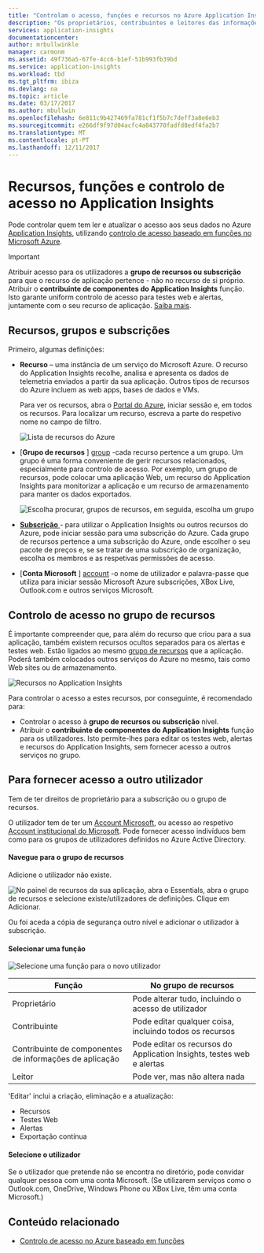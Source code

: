 ```yaml
---
title: "Controlam o acesso, funções e recursos no Azure Application Insights | Microsoft Docs"
description: "Os proprietários, contribuintes e leitores das informações da sua organização."
services: application-insights
documentationcenter: 
author: mrbullwinkle
manager: carmonm
ms.assetid: 49f736a5-67fe-4cc6-b1ef-51b993fb39bd
ms.service: application-insights
ms.workload: tbd
ms.tgt_pltfrm: ibiza
ms.devlang: na
ms.topic: article
ms.date: 03/17/2017
ms.author: mbullwin
ms.openlocfilehash: 6e811c9b427469fa781cf1f5b7c7deff3a8e6eb3
ms.sourcegitcommit: e266df9f97d04acfc4a843770fadfd8edf4fa2b7
ms.translationtype: MT
ms.contentlocale: pt-PT
ms.lasthandoff: 12/11/2017
---
```

# <a name="resources-roles-and-access-control-in-application-insights"></a>Recursos, funções e controlo de acesso no Application Insights
Pode controlar quem tem ler e atualizar o acesso aos seus dados no Azure [Application Insights][start], utilizando [controlo de acesso baseado em funções no Microsoft Azure](../active-directory/role-based-access-control-configure.md).

> [!IMPORTANT]
> Atribuir acesso para os utilizadores a **grupo de recursos ou subscrição** para que o recurso de aplicação pertence - não no recurso de si próprio. Atribuir o **contribuinte de componentes do Application Insights** função. Isto garante uniform controlo de acesso para testes web e alertas, juntamente com o seu recurso de aplicação. [Saiba mais](#access).
> 
> 

## <a name="resources-groups-and-subscriptions"></a>Recursos, grupos e subscrições
Primeiro, algumas definições:

* **Recurso** – uma instância de um serviço do Microsoft Azure. O recurso do Application Insights recolhe, analisa e apresenta os dados de telemetria enviados a partir da sua aplicação.  Outros tipos de recursos do Azure incluem as web apps, bases de dados e VMs.
  
    Para ver os recursos, abra o [Portal do Azure][portal], iniciar sessão e, em todos os recursos. Para localizar um recurso, escreva a parte do respetivo nome no campo de filtro.
  
    ![Lista de recursos do Azure](./media/app-insights-resources-roles-access-control/10-browse.png)

<a name="resource-group"></a>

* [**Grupo de recursos** ] [ group] -cada recurso pertence a um grupo. Um grupo é uma forma conveniente de gerir recursos relacionados, especialmente para controlo de acesso. Por exemplo, um grupo de recursos, pode colocar uma aplicação Web, um recurso do Application Insights para monitorizar a aplicação e um recurso de armazenamento para manter os dados exportados.

    ![Escolha procurar, grupos de recursos, em seguida, escolha um grupo](./media/app-insights-resources-roles-access-control/11-group.png)

* [**Subscrição** ](https://portal.azure.com) - para utilizar o Application Insights ou outros recursos do Azure, pode iniciar sessão para uma subscrição do Azure. Cada grupo de recursos pertence a uma subscrição do Azure, onde escolher o seu pacote de preços e, se se tratar de uma subscrição de organização, escolha os membros e as respetivas permissões de acesso.
* [**Conta Microsoft** ] [ account] -o nome de utilizador e palavra-passe que utiliza para iniciar sessão Microsoft Azure subscrições, XBox Live, Outlook.com e outros serviços Microsoft.

## <a name="access"></a>Controlo de acesso no grupo de recursos
É importante compreender que, para além do recurso que criou para a sua aplicação, também existem recursos ocultos separados para os alertas e testes web. Estão ligados ao mesmo [grupo de recursos](#resource-group) que a aplicação. Poderá também colocados outros serviços do Azure no mesmo, tais como Web sites ou de armazenamento.

![Recursos no Application Insights](./media/app-insights-resources-roles-access-control/00-resources.png)

Para controlar o acesso a estes recursos, por conseguinte, é recomendado para:

* Controlar o acesso à **grupo de recursos ou subscrição** nível.
* Atribuir o **contribuinte de componentes do Application Insights** função para os utilizadores. Isto permite-lhes para editar os testes web, alertas e recursos do Application Insights, sem fornecer acesso a outros serviços no grupo.

## <a name="to-provide-access-to-another-user"></a>Para fornecer acesso a outro utilizador
Tem de ter direitos de proprietário para a subscrição ou o grupo de recursos.

O utilizador tem de ter um [Account Microsoft][account], ou acesso ao respetivo [Account institucional do Microsoft](../active-directory/sign-up-organization.md). Pode fornecer acesso indivíduos bem como para os grupos de utilizadores definidos no Azure Active Directory.

#### <a name="navigate-to-the-resource-group"></a>Navegue para o grupo de recursos
Adicione o utilizador não existe.

![No painel de recursos da sua aplicação, abra o Essentials, abra o grupo de recursos e selecione existe/utilizadores de definições. Clique em Adicionar.](./media/app-insights-resources-roles-access-control/01-add-user.png)

Ou foi aceda a cópia de segurança outro nível e adicionar o utilizador à subscrição.

#### <a name="select-a-role"></a>Selecionar uma função
![Selecione uma função para o novo utilizador](./media/app-insights-resources-roles-access-control/03-role.png)

| Função | No grupo de recursos |
| --- | --- |
| Proprietário |Pode alterar tudo, incluindo o acesso de utilizador |
| Contribuinte |Pode editar qualquer coisa, incluindo todos os recursos |
| Contribuinte de componentes de informações de aplicação |Pode editar os recursos do Application Insights, testes web e alertas |
| Leitor |Pode ver, mas não altera nada |

'Editar' inclui a criação, eliminação e a atualização:

* Recursos
* Testes Web
* Alertas
* Exportação contínua

#### <a name="select-the-user"></a>Selecione o utilizador

Se o utilizador que pretende não se encontra no diretório, pode convidar qualquer pessoa com uma conta Microsoft.
(Se utilizarem serviços como o Outlook.com, OneDrive, Windows Phone ou XBox Live, têm uma conta Microsoft.)

## <a name="related-content"></a>Conteúdo relacionado

* [Controlo de acesso no Azure baseado em funções](../active-directory/role-based-access-control-configure.md)

<!--Link references-->

[account]: https://account.microsoft.com
[group]: ../azure-resource-manager/resource-group-overview.md
[portal]: https://portal.azure.com/
[start]: app-insights-overview.md
